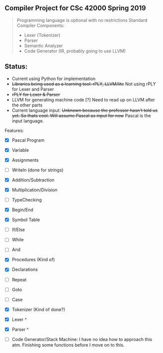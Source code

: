 
## Compiler Project for CSc 42000 Spring 2019
> Programming language is optional with no restrictions
> Standard Compiler Components:
>  - Lexer (Tokenizer) 
>  - Parser
>  - Semantic Analyzer 
>  - Code Generator (IR, probably going to use LLVM)

## Status:
* Current using Python for implementation
* ~~Libraries being used as a learning tool: rPLY, LLVM/lite~~ Not using rPLY for Lexer and Parser
* ~~rPLY for Lexer & Parser~~
* LLVM for generating machine code [?] Need to read up on LLVM after the other parts 
* Current language input: ~~Unknown because the professor hasn't told us yet. So thats cool. Will assume Pascal as input for now~~ Pascal is the input language.

Features:
- [x] Pascal Program
- [x] Variable
- [x] Assignments
- [ ] Writeln (done for strings)
- [x] Addition/Subtraction
- [x] Multiplication/Division
- [ ] TypeChecking
- [x] Begin/End
- [x] Symbol Table
- [ ] If/Else
- [ ] While
- [ ] And
- [x] Procedures (Kind of)
- [x] Declarations
- [ ] Repeat
- [ ] Goto
- [ ] Case
- [x] Tokenizer (Kind of done?)
- [x] Lexer ^
- [x] Parser ^
- [ ] Code Generator/Stack Machine: I have no idea how to approach this atm. Finishing some functions before I move on to this.

  
